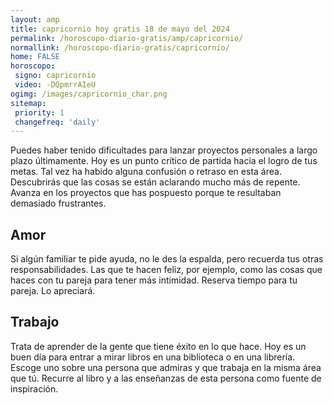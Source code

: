 ```yaml
---
layout: amp
title: capricornio hoy gratis 18 de mayo del 2024 
permalink: /horoscopo-diario-gratis/amp/capricornio/
normallink: /horoscopo-diario-gratis/capricornio/
home: FALSE
horoscopo:
 signo: capricornio
 video: -DQpmrrAIeU
ogimg: /images/capricornio_char.png
sitemap:
 priority: 1
 changefreq: 'daily'
---
```



Puedes haber tenido dificultades para lanzar proyectos personales a largo plazo últimamente. Hoy es un punto crítico de partida hacia el logro de tus metas. Tal vez ha habido alguna confusión o retraso en esta área. Descubrirás que las cosas se están aclarando mucho más de repente. Avanza en los proyectos que has pospuesto porque te resultaban demasiado frustrantes.

## Amor

Si algún familiar te pide ayuda, no le des la espalda, pero recuerda tus otras responsabilidades. Las que te hacen feliz, por ejemplo, como las cosas que haces con tu pareja para tener más intimidad. Reserva tiempo para tu pareja. Lo apreciará.

## Trabajo

Trata de aprender de la gente que tiene éxito en lo que hace. Hoy es un buen día para entrar a mirar libros en una biblioteca o en una librería. Escoge uno sobre una persona que admiras y que trabaja en la misma área que tú. Recurre al libro y a las enseñanzas de esta persona como fuente de inspiración.